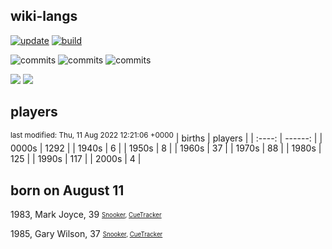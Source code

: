 ## wiki-langs
[![update](https://github.com/dreamerminsk/wiki-langs/actions/workflows/update-tables.yml/badge.svg)](https://github.com/dreamerminsk/wiki-langs/actions/workflows/update-tables.yml)
[![build](https://github.com/dreamerminsk/wiki-langs/actions/workflows/build.yml/badge.svg)](https://github.com/dreamerminsk/wiki-langs/actions/workflows/build.yml)

![commits](https://img.shields.io/github/commit-activity/y/dreamerminsk/wiki-langs)
![commits](https://img.shields.io/github/commit-activity/m/dreamerminsk/wiki-langs)
![commits](https://img.shields.io/github/commit-activity/w/dreamerminsk/wiki-langs)

![](https://img.shields.io/github/languages/code-size/dreamerminsk/wiki-langs)
![](https://img.shields.io/github/repo-size/dreamerminsk/wiki-langs)

## players
<sup>last modified: Thu, 11 Aug 2022 12:21:06 +0000</sup>
| births | players |
| :----: | ------: |
| 0000s | 1292 |
| 1940s | 6 |
| 1950s | 8 |
| 1960s | 37 |
| 1970s | 88 |
| 1980s | 125 |
| 1990s | 117 |
| 2000s | 4 |

##  born on August 11
1983, Mark Joyce, 39 <sub><sup>[Snooker](http://www.snooker.org/res/index.asp?player=48), [CueTracker](http://cuetracker.net/Players/mark-joyce/)</sup></sub>

1985, Gary Wilson, 37 <sub><sup>[Snooker](http://www.snooker.org/res/index.asp?player=546), [CueTracker](http://cuetracker.net/Players/gary-wilson/)</sup></sub>



